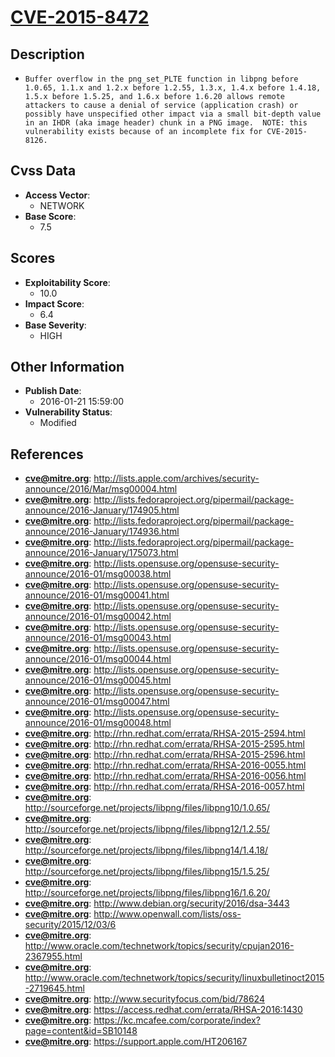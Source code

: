 
# [CVE-2015-8472](http://lists.apple.com/archives/security-announce/2016/Mar/msg00004.html)

## Description

- `Buffer overflow in the png_set_PLTE function in libpng before 1.0.65, 1.1.x and 1.2.x before 1.2.55, 1.3.x, 1.4.x before 1.4.18, 1.5.x before 1.5.25, and 1.6.x before 1.6.20 allows remote attackers to cause a denial of service (application crash) or possibly have unspecified other impact via a small bit-depth value in an IHDR (aka image header) chunk in a PNG image.  NOTE: this vulnerability exists because of an incomplete fix for CVE-2015-8126.`

## Cvss Data

- **Access Vector**:
  - NETWORK
- **Base Score**:
  - 7.5

## Scores

- **Exploitability Score**:
  - 10.0
- **Impact Score**:
  - 6.4
- **Base Severity**:
  - HIGH

## Other Information

- **Publish Date**:
  - 2016-01-21 15:59:00
- **Vulnerability Status**:
  - Modified

## References

- **cve@mitre.org**: http://lists.apple.com/archives/security-announce/2016/Mar/msg00004.html
- **cve@mitre.org**: http://lists.fedoraproject.org/pipermail/package-announce/2016-January/174905.html
- **cve@mitre.org**: http://lists.fedoraproject.org/pipermail/package-announce/2016-January/174936.html
- **cve@mitre.org**: http://lists.fedoraproject.org/pipermail/package-announce/2016-January/175073.html
- **cve@mitre.org**: http://lists.opensuse.org/opensuse-security-announce/2016-01/msg00038.html
- **cve@mitre.org**: http://lists.opensuse.org/opensuse-security-announce/2016-01/msg00041.html
- **cve@mitre.org**: http://lists.opensuse.org/opensuse-security-announce/2016-01/msg00042.html
- **cve@mitre.org**: http://lists.opensuse.org/opensuse-security-announce/2016-01/msg00043.html
- **cve@mitre.org**: http://lists.opensuse.org/opensuse-security-announce/2016-01/msg00044.html
- **cve@mitre.org**: http://lists.opensuse.org/opensuse-security-announce/2016-01/msg00045.html
- **cve@mitre.org**: http://lists.opensuse.org/opensuse-security-announce/2016-01/msg00047.html
- **cve@mitre.org**: http://lists.opensuse.org/opensuse-security-announce/2016-01/msg00048.html
- **cve@mitre.org**: http://rhn.redhat.com/errata/RHSA-2015-2594.html
- **cve@mitre.org**: http://rhn.redhat.com/errata/RHSA-2015-2595.html
- **cve@mitre.org**: http://rhn.redhat.com/errata/RHSA-2015-2596.html
- **cve@mitre.org**: http://rhn.redhat.com/errata/RHSA-2016-0055.html
- **cve@mitre.org**: http://rhn.redhat.com/errata/RHSA-2016-0056.html
- **cve@mitre.org**: http://rhn.redhat.com/errata/RHSA-2016-0057.html
- **cve@mitre.org**: http://sourceforge.net/projects/libpng/files/libpng10/1.0.65/
- **cve@mitre.org**: http://sourceforge.net/projects/libpng/files/libpng12/1.2.55/
- **cve@mitre.org**: http://sourceforge.net/projects/libpng/files/libpng14/1.4.18/
- **cve@mitre.org**: http://sourceforge.net/projects/libpng/files/libpng15/1.5.25/
- **cve@mitre.org**: http://sourceforge.net/projects/libpng/files/libpng16/1.6.20/
- **cve@mitre.org**: http://www.debian.org/security/2016/dsa-3443
- **cve@mitre.org**: http://www.openwall.com/lists/oss-security/2015/12/03/6
- **cve@mitre.org**: http://www.oracle.com/technetwork/topics/security/cpujan2016-2367955.html
- **cve@mitre.org**: http://www.oracle.com/technetwork/topics/security/linuxbulletinoct2015-2719645.html
- **cve@mitre.org**: http://www.securityfocus.com/bid/78624
- **cve@mitre.org**: https://access.redhat.com/errata/RHSA-2016:1430
- **cve@mitre.org**: https://kc.mcafee.com/corporate/index?page=content&id=SB10148
- **cve@mitre.org**: https://support.apple.com/HT206167
